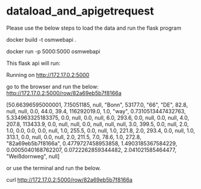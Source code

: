 # dataload_and_apigetrequest
Please use the below steps to load the data and run the flask program

docker build  -t osmwebapi .

docker run -p 5000:5000 osmwebapi

This flask api will run:

Running on http://172.17.0.2:5000

go to the browser and run the below:
http://172.17.0.2:5000/row/82a69eb5b7f8166a

[50.66396595000001, 7.15051185, null, "Bonn", 53177.0, "66", "DE", 82.8, null, null, 0.0, 44.0, 39.4, 116292019.0, 1.0, "way", 0.7310513447432763, 5.334963325183375, 0.0, null, 0.0, null, 6.0, 293.6, 0.0, null, 0.0, null, 4.0, 207.8, 113433.9, 0.0, null, null, 0.0, null, null, null, 3.0, 399.5, 0.0, null, 2.0, 1.0, 0.0, 0.0, 0.0, null, 1.0, 255.5, 0.0, null, 1.0, 221.8, 2.0, 293.4, 0.0, null, 1.0, 313.1, 0.0, null, 0.0, null, 2.0, 211.5, 7.0, 78.6, 1.0, 272.8, "82a69eb5b7f8166a", 0.4779727458953858, 1.4903185367584229, 0.0005040168762207, 0.0722262859344482, 2.041021585464477, "Weißdornweg", null]


or use the terminal and run the below.

curl http://172.17.0.2:5000/row/82a69eb5b7f8166a
